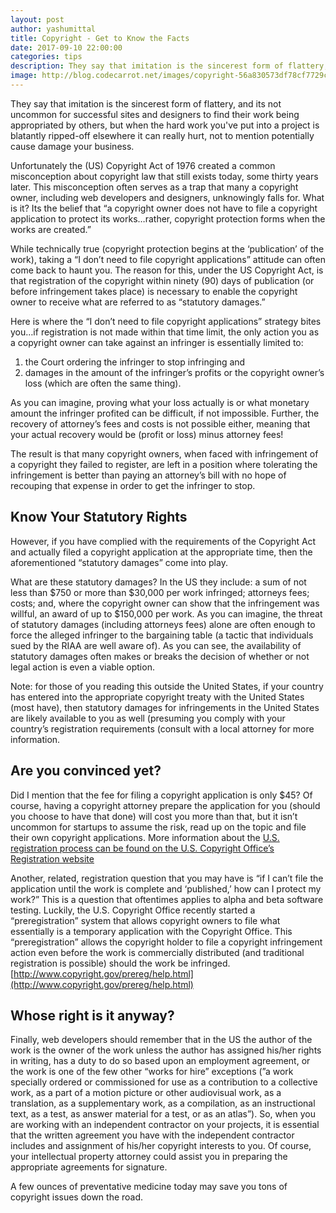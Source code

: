 ```yaml
---
layout: post
author: yashumittal
title: Copyright - Get to Know the Facts
date: 2017-09-10 22:00:00
categories: tips
description: They say that imitation is the sincerest form of flattery, and its not uncommon for successful sites and designers to find their work being appropriated by others, but when the hard work you've put into a project is blatantly ripped-off
image: http://blog.codecarrot.net/images/copyright-56a830573df78cf7729ce504.jpg
---
```


They say that imitation is the sincerest form of flattery, and its not uncommon for successful sites and designers to find their work being appropriated by others, but when the hard work you've put into a project is blatantly ripped-off elsewhere it can really hurt, not to mention potentially cause damage your business.

Unfortunately the (US) Copyright Act of 1976 created a common misconception about copyright law that still exists today, some thirty years later. This misconception often serves as a trap that many a copyright owner, including web developers and designers, unknowingly falls for. What is it? Its the belief that “a copyright owner does not have to file a copyright application to protect its works…rather, copyright protection forms when the works are created.”

While technically true (copyright protection begins at the ‘publication’ of the work), taking a “I don’t need to file copyright applications” attitude can often come back to haunt you. The reason for this, under the US Copyright Act, is that registration of the copyright within ninety (90) days of publication (or before infringement takes place) is necessary to enable the copyright owner to receive what are referred to as “statutory damages.”

Here is where the “I don’t need to file copyright applications” strategy bites you…if registration is not made within that time limit, the only action you as a copyright owner can take against an infringer is essentially limited to:

1. the Court ordering the infringer to stop infringing and
2. damages in the amount of the infringer’s profits or the copyright owner’s loss (which are often the same thing).

As you can imagine, proving what your loss actually is or what monetary amount the infringer profited can be difficult, if not impossible. Further, the recovery of attorney’s fees and costs is not possible either, meaning that your actual recovery would be (profit or loss) minus attorney fees!

The result is that many copyright owners, when faced with infringement of a copyright they failed to register, are left in a position where tolerating the infringement is better than paying an attorney’s bill with no hope of recouping that expense in order to get the infringer to stop.

## Know Your Statutory Rights

However, if you have complied with the requirements of the Copyright Act and actually filed a copyright application at the appropriate time, then the aforementioned “statutory damages” come into play.

What are these statutory damages? In the US they include: a sum of not less than $750 or more than $30,000 per work infringed; attorneys fees; costs; and, where the copyright owner can show that the infringement was willful, an award of up to $150,000 per work. As you can imagine, the threat of statutory damages (including attorneys fees) alone are often enough to force the alleged infringer to the bargaining table (a tactic that individuals sued by the RIAA are well aware of). As you can see, the availability of statutory damages often makes or breaks the decision of whether or not legal action is even a viable option.

Note: for those of you reading this outside the United States, if your country has entered into the appropriate copyright treaty with the United States (most have), then statutory damages for infringements in the United States are likely available to you as well (presuming you comply with your country’s registration requirements (consult with a local attorney for more information.

## Are you convinced yet?

Did I mention that the fee for filing a copyright application is only $45? Of course, having a copyright attorney prepare the application for you (should you choose to have that done) will cost you more than that, but it isn’t uncommon for startups to assume the risk, read up on the topic and file their own copyright applications. More information about the [U.S. registration process can be found on the U.S. Copyright Office’s Registration website](http://www.copyright.gov/)

Another, related, registration question that you may have is “if I can’t file the application until the work is complete and ‘published,’ how can I protect my work?” This is a question that oftentimes applies to alpha and beta software testing. Luckily, the U.S. Copyright Office recently started a “preregistration” system that allows copyright owners to file what essentially is a temporary application with the Copyright Office. This “preregistration” allows the copyright holder to file a copyright infringement action even before the work is commercially distributed (and traditional registration is possible) should the work be infringed. [http://www.copyright.gov/prereg/help.html](http://www.copyright.gov/prereg/help.html)

## Whose right is it anyway?

Finally, web developers should remember that in the US the author of the work is the owner of the work unless the author has assigned his/her rights in writing, has a duty to do so based upon an employment agreement, or the work is one of the few other “works for hire” exceptions (”a work specially ordered or commissioned for use as a contribution to a collective work, as a part of a motion picture or other audiovisual work, as a translation, as a supplementary work, as a compilation, as an instructional text, as a test, as answer material for a test, or as an atlas”). So, when you are working with an independent contractor on your projects, it is essential that the written agreement you have with the independent contractor includes and assignment of his/her copyright interests to you. Of course, your intellectual property attorney could assist you in preparing the appropriate agreements for signature.

A few ounces of preventative medicine today may save you tons of copyright issues down the road.
